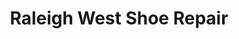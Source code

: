 ---
title: "Raleigh West Shoe Repair"
url: /portland/raleigh-west-shoe-repair/
shop: Schneiderei
---